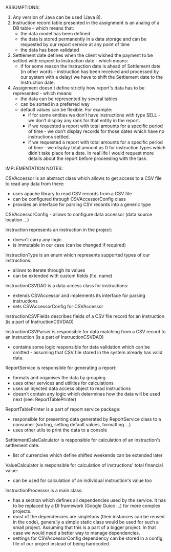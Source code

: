 ASSUMPTIONS:

1. Any version of Java can be used (Java 8).
2. Instruction record table presented in the assignment is an analog of a DB table - which means that:
    - the data model has been defined 
    - the data is stored permanently in a data storage and can be requested by our report service at any point of time
    - the data has been validated
3. Settlement date defines when the client wished the payment to be settled with respect to Instruction date - which means:
    - if for some reason the Instruction date is ahead of Settlement date (in other words - instruction has been received and processed by our system with a delay) we have to shift the Settlement date to the Instruction date.
4. Assignment doesn't define strictly how report's data has to be represented - which means:
    - the data can be represented by several tables
    - can be sorted in a preferred way
    - default values can be flexible. 
    For example:
        - if for some entities we don’t have instructions with type SELL - we don’t display any rank for that entity in the report.
        - if we requested a report with total amounts for a specific period of time - we don’t display records for those dates which have no instructions settled.
        - if we requested a report with total amounts for a specific period of time - we display total amount as 0 for  instruction types which didn't take place for a date.
    In real life I would request more details about the report before proceeding with the task.


IMPLEMENTATION NOTES:


CSVAccessor is an abstract class which allows to get access to a CSV file to read any data from there:
- uses apache library to read CSV records from a CSV file
- can be configured through CSVAccessorConfig class
- provides an interface for parsing CSV records into a generic type

CSVAccessorConfig - allows to configure data accessor (data source location ...)



Instruction represents an instruction in the project:
- doesn't carry any logic
- is immutable in our case (can be changed if required)


InstructionType is an enum which represents supported types of our instructions:
- allows to iterate through its values
- can be extended with custom fields (f.e. name)



InstructionCSVDAO is a data access class for instructions:
- extends CSVAccessor and implements its interface for parsing instructions
- sets CSVAccessorConfig for CSVAccessor

InstructionCSVFields describes fields of a CSV file record for an instruction (is a part of InstructionCSVDAO)

InstructionCSVParser is responsible for data matching from a CSV record to an instruction (is a part of InstructionCSVDAO)
  - contains some logic responsible for data validation which can be omitted - 
  assuming that CSV file stored in the system already has valid data.



ReportService is responsible for generating a report:
  - formats and organises the data by grouping
  - uses other services and utilities for calculations
  - uses an injected data access object to read instructions
  - doesn't contain any logic which determines how the data will be used next (see: ReportTablePrinter)

ReportTablePrinter is a part of report service package:
  - responsible for presenting data generated by ReportService class to a consumer (sorting, setting default values, formatting ...)
  - uses other utils to print the data to a console



SettlementDateCalculator is responsible for calculation of an instruction's settlement date:
  - list of currencies which define shifted weekends can be extended later

ValueCalculator is responsible for calculation of instructions' total financial value:
  - can be used for calculation of an individual instruction's value too



InstructionProcessor is a main class:
- has a section which defines all dependencies used by the service. It has to be replaced by a DI framework (Google Guice ...) for more complex projects.
- most of the dependencies are singletons (their instances can be reused in the code), generally a simple static class would be used for such a small project. Assuming that this is a part of a bigger project. In that case we would need a better way to manage dependencies.
- settings for CSVAccessorConfig dependency can be stored in a config file of our project instead of being hardcoded.
